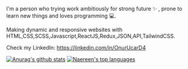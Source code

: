 I'm a person who trying work ambitiously for strong future ✨ , prone to learn new things and loves programming 💻.

Making dynamic and responsive websites with HTML,CSS,SCSS,Javascript,ReactJS,Redux,JSON,API,TailwindCSS.

Check my LinkedIn: https://linkedin.com/in/OnurUcarD4

[![Anurag's github stats](https://github-readme-stats.vercel.app/api?username=onurucard4&theme=blue-green)](https://github.com/anuraghazra/github-readme-stats)
[![Naereen's top languages](https://github-readme-stats.vercel.app/api/top-langs/?username=onurucard4&theme=blue-green)](https://github.com/anuraghazra/github-readme-stats)

